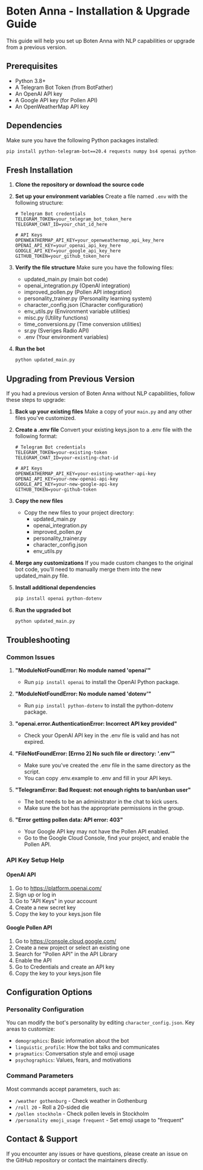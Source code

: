 # Boten Anna - Installation & Upgrade Guide

This guide will help you set up Boten Anna with NLP capabilities or upgrade from a previous version.

## Prerequisites

- Python 3.8+
- A Telegram Bot Token (from BotFather)
- An OpenAI API key
- A Google API key (for Pollen API)
- An OpenWeatherMap API key

## Dependencies

Make sure you have the following Python packages installed:

```bash
pip install python-telegram-bot==20.4 requests numpy bs4 openai python-dotenv
```

## Fresh Installation

1. **Clone the repository or download the source code**

2. **Set up your environment variables**
   Create a file named `.env` with the following structure:

   ```env
   # Telegram Bot credentials
   TELEGRAM_TOKEN=your_telegram_bot_token_here
   TELEGRAM_CHAT_ID=your_chat_id_here

   # API Keys
   OPENWEATHERMAP_API_KEY=your_openweathermap_api_key_here
   OPENAI_API_KEY=your_openai_api_key_here
   GOOGLE_API_KEY=your_google_api_key_here
   GITHUB_TOKEN=your_github_token_here
   ```

3. **Verify the file structure**
   Make sure you have the following files:
   - updated_main.py (main bot code)
   - openai_integration.py (OpenAI integration)
   - improved_pollen.py (Pollen API integration)
   - personality_trainer.py (Personality learning system)
   - character_config.json (Character configuration)
   - env_utils.py (Environment variable utilities)
   - misc.py (Utility functions)
   - time_conversions.py (Time conversion utilities)
   - sr.py (Sveriges Radio API)
   - .env (Your environment variables)

4. **Run the bot**
   ```bash
   python updated_main.py
   ```

## Upgrading from Previous Version

If you had a previous version of Boten Anna without NLP capabilities, follow these steps to upgrade:

1. **Back up your existing files**
   Make a copy of your `main.py` and any other files you've customized.

2. **Create a .env file**
   Convert your existing keys.json to a .env file with the following format:
   ```env
   # Telegram Bot credentials
   TELEGRAM_TOKEN=your-existing-token
   TELEGRAM_CHAT_ID=your-existing-chat-id

   # API Keys
   OPENWEATHERMAP_API_KEY=your-existing-weather-api-key
   OPENAI_API_KEY=your-new-openai-api-key
   GOOGLE_API_KEY=your-new-google-api-key
   GITHUB_TOKEN=your-github-token
   ```

3. **Copy the new files**
   - Copy the new files to your project directory:
     - updated_main.py
     - openai_integration.py
     - improved_pollen.py
     - personality_trainer.py
     - character_config.json
     - env_utils.py

4. **Merge any customizations**
   If you made custom changes to the original bot code, you'll need to manually merge them into the new updated_main.py file.

5. **Install additional dependencies**
   ```bash
   pip install openai python-dotenv
   ```

6. **Run the upgraded bot**
   ```bash
   python updated_main.py
   ```

## Troubleshooting

### Common Issues

1. **"ModuleNotFoundError: No module named 'openai'"**
   - Run `pip install openai` to install the OpenAI Python package.

2. **"ModuleNotFoundError: No module named 'dotenv'"**
   - Run `pip install python-dotenv` to install the python-dotenv package.

3. **"openai.error.AuthenticationError: Incorrect API key provided"**
   - Check your OpenAI API key in the .env file is valid and has not expired.

4. **"FileNotFoundError: [Errno 2] No such file or directory: '.env'"**
   - Make sure you've created the .env file in the same directory as the script.
   - You can copy .env.example to .env and fill in your API keys.

5. **"TelegramError: Bad Request: not enough rights to ban/unban user"**
   - The bot needs to be an administrator in the chat to kick users.
   - Make sure the bot has the appropriate permissions in the group.

6. **"Error getting pollen data: API error: 403"**
   - Your Google API key may not have the Pollen API enabled.
   - Go to the Google Cloud Console, find your project, and enable the Pollen API.

### API Key Setup Help

#### OpenAI API
1. Go to https://platform.openai.com/
2. Sign up or log in
3. Go to "API Keys" in your account
4. Create a new secret key
5. Copy the key to your keys.json file

#### Google Pollen API
1. Go to https://console.cloud.google.com/
2. Create a new project or select an existing one
3. Search for "Pollen API" in the API Library
4. Enable the API
5. Go to Credentials and create an API key
6. Copy the key to your keys.json file

## Configuration Options

### Personality Configuration

You can modify the bot's personality by editing `character_config.json`. Key areas to customize:

- `demographics`: Basic information about the bot
- `linguistic_profile`: How the bot talks and communicates
- `pragmatics`: Conversation style and emoji usage
- `psychographics`: Values, fears, and motivations

### Command Parameters

Most commands accept parameters, such as:

- `/weather gothenburg` - Check weather in Gothenburg
- `/roll 20` - Roll a 20-sided die
- `/pollen stockholm` - Check pollen levels in Stockholm
- `/personality emoji_usage frequent` - Set emoji usage to "frequent"

## Contact & Support

If you encounter any issues or have questions, please create an issue on the GitHub repository or contact the maintainers directly.